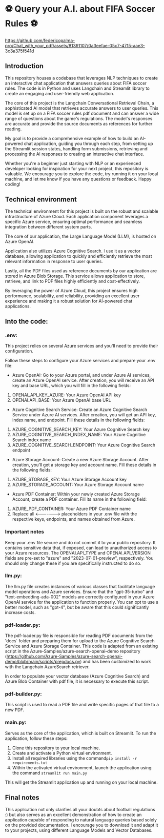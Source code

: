 # ⚽ Query your A.I. about FIFA Soccer Rules ⚽



https://github.com/federicopalma-pro/Chat_with_your_pdf/assets/81391107/0a3eefae-05c7-4715-aae3-3c3a375f541d



## Introduction
 
This repository houses a codebase that leverages NLP techniques to create an interactive chat application that answers queries about FIFA soccer rules. The code is in Python and uses Langchain and Streamlit library to create an engaging and user-friendly web application.

The core of this project is the Langchain Conversational Retrieval Chain, a sophisticated AI model that retrieves accurate answers to user queries. This model is set up on a FIFA soccer rules pdf document and can answer a wide range of questions about the game's regulations. The model's responses are accurate and provide the source documents as references for further reading.

My goal is to provide a comprehensive example of how to build an AI-powered chat application, guiding you through each step, from setting up the Streamlit session states, handling form submissions, retrieving and processing the AI responses to creating an interactive chat interface.

Whether you're a beginner just starting with NLP or an experienced developer looking for inspiration for your next project, this repository is valuable. We encourage you to explore the code, try running it on your local machine, and let me know if you have any questions or feedback. Happy coding!

## Technical environment

The technical environment for this project is built on the robust and scalable infrastructure of Azure Cloud. Each application component leverages a specific Azure service, ensuring optimal performance and seamless integration between different system parts.

The core of our application, the Large Language Model (LLM), is hosted on Azure OpenAI. 

Application also utilizes Azure Cognitive Search. I use it as a vector database, allowing application to quickly and efficiently retrieve the most relevant information in response to user queries.

Lastly, all the PDF files used as reference documents by our application are stored in Azure Blob Storage. This service allows application to store, retrieve, and link to PDF files highly efficiently and cost-effectively.

By leveraging the power of Azure Cloud, this project ensures high performance, scalability, and reliability, providing an excellent user experience and making it a robust solution for AI-powered chat applications.

## Into the code:

### .env:
This project relies on several Azure services and you'll need to provide their configuration.

Follow these steps to configure your Azure services and prepare your .env file:

- Azure OpenAI: Go to your Azure portal, and under Azure AI services, create an Azure OpenAI service. After creation, you will receive an API key and base URL, which you will fill in the following fields:
1. OPENAI_API_KEY_AZURE: Your Azure OpenAI API key
2. OPENAI.API_BASE: Your Azure OpenAI base URL
- Azure Cognitive Search Service: Create an Azure Cognitive Search Service under Azure AI services. After creation, you will get an API key, index name, and endpoint. Fill these details in the following fields:

1. AZURE_COGNITIVE_SEARCH_KEY: Your Azure Cognitive Search key
2. AZURE_COGNITIVE_SEARCH_INDEX_NAME: Your Azure Cognitive Search index name
3. AZURE_COGNITIVE_SEARCH_ENDPOINT: Your Azure Cognitive Search endpoint

- Azure Storage Account: Create a new Azure Storage Account. After creation, you'll get a storage key and account name. Fill these details in the following fields:

1. AZURE_STORAGE_KEY: Your Azure Storage Account key
2. AZURE_STORAGE_ACCOUNT: Your Azure Storage Account name

- Azure PDF Container: Within your newly created Azure Storage Account, create a PDF container. Fill its name in the following field:

1. AZURE_PDF_CONTAINER: Your Azure PDF Container name
2. Replace all <-------> placeholders in your .env file with the respective keys, endpoints, and names obtained from Azure.
   
### Important notes 
Keep your .env file secure and do not commit it to your public repository. It contains sensitive data that, if exposed, can lead to unauthorized access to your Azure resources.
The OPENAI.API_TYPE and OPENAI.API_VERSION fields are pre-set to "azure" and "2023-07-01-preview", respectively. You should only change these if you are specifically instructed to do so.

### llm.py:

The llm.py file creates instances of various classes that facilitate language model operations and Azure services.
Ensure that the "gpt-35-turbo" and "text-embedding-ada-002" models are correctly configured in your Azure OpenAI service for the application to function properly.
You can opt to use a better model, such as "gpt-4", but be aware that this could significantly increase costs.

### pdf-loader.py:
 
The pdf-loader.py file is responsible for reading PDF documents from the 'docs' folder and preparing them for upload to the Azure Cognitive Search Service and Azure Storage Container. This code is adapted from an existing script in the Azure-Samples/azure-search-openai-demo repository (https://github.com/Azure-Samples/azure-search-openai-demo/blob/main/scripts/prepdocs.py) and has been customized to work with the Langchain AzureSearch retriever.

In order to populate your vector database (Azure Cognitive Search) and Azure Blob Container with pdf file, it is necessary to execute this script.

### pdf-builder.py:

This script is used to read a PDF file and write specific pages of that file to a new PDF.

### main.py:
Serves as the core of the application, which is built on Streamlit. To run the application, follow these steps:
1. Clone this repository to your local machine.
2. Create and activate a Python virtual environment.
3. Install all required libraries using the command ​```pip install -r requirements.txt```
4. Within the activated virtual environment, launch the application using the command ​```streamlit run main.py```

This will get the Streamlit application up and running on your local machine.

## Final notes

This application not only clarifies all your doubts about football regulations :) but also serves as an excellent demonstration of how to create an application capable of responding to natural language queries based solely on the provided documentation. I encourage you to download it and adapt it to your projects, using different Language Models and Vector Databases.


